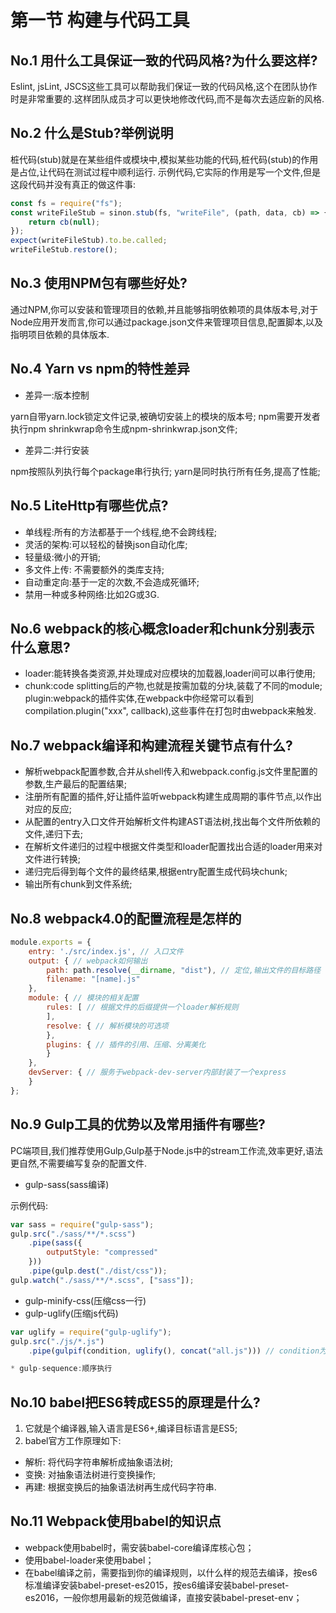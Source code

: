 # 第一节 构建与代码工具

## No.1 用什么工具保证一致的代码风格?为什么要这样?

Eslint, jsLint, JSCS这些工具可以帮助我们保证一致的代码风格,这个在团队协作时是非常重要的.这样团队成员才可以更快地修改代码,而不是每次去适应新的风格.

## No.2 什么是Stub?举例说明

桩代码(stub)就是在某些组件或模块中,模拟某些功能的代码,桩代码(stub)的作用是占位,让代码在测试过程中顺利运行.
示例代码,它实际的作用是写一个文件,但是这段代码并没有真正的做这件事:

```js
const fs = require("fs");
const writeFileStub = sinon.stub(fs, "writeFile", (path, data, cb) => {
    return cb(null);
});
expect(writeFileStub).to.be.called;
writeFileStub.restore();
```

## No.3 使用NPM包有哪些好处?

通过NPM,你可以安装和管理项目的依赖,并且能够指明依赖项的具体版本号,对于Node应用开发而言,你可以通过package.json文件来管理项目信息,配置脚本,以及指明项目依赖的具体版本.

## No.4 Yarn vs npm的特性差异

* 差异一:版本控制

yarn自带yarn.lock锁定文件记录,被确切安装上的模块的版本号;
npm需要开发者执行npm shrinkwrap命令生成npm-shrinkwrap.json文件;

* 差异二:并行安装

npm按照队列执行每个package串行执行;
yarn是同时执行所有任务,提高了性能;

## No.5 LiteHttp有哪些优点?

* 单线程:所有的方法都基于一个线程,绝不会跨线程;
* 灵活的架构:可以轻松的替换json自动化库;
* 轻量级:微小的开销;
* 多文件上传: 不需要额外的类库支持;
* 自动重定向:基于一定的次数,不会造成死循环;
* 禁用一种或多种网络:比如2G或3G.

## No.6 webpack的核心概念loader和chunk分别表示什么意思?

* loader:能转换各类资源,并处理成对应模块的加载器,loader间可以串行使用;
* chunk:code splitting后的产物,也就是按需加载的分块,装载了不同的module;
plugin:webpack的插件实体,在webpack中你经常可以看到compilation.plugin("xxx", callback),这些事件在打包时由webpack来触发.

## No.7 webpack编译和构建流程关键节点有什么?

* 解析webpack配置参数,合并从shell传入和webpack.config.js文件里配置的参数,生产最后的配置结果;
* 注册所有配置的插件,好让插件监听webpack构建生成周期的事件节点,以作出对应的反应;
* 从配置的entry入口文件开始解析文件构建AST语法树,找出每个文件所依赖的文件,递归下去;
* 在解析文件递归的过程中根据文件类型和loader配置找出合适的loader用来对文件进行转换;
* 递归完后得到每个文件的最终结果,根据entry配置生成代码块chunk;
* 输出所有chunk到文件系统;

## No.8 webpack4.0的配置流程是怎样的

```js
module.exports = {
    entry: './src/index.js', // 入口文件
    output: { // webpack如何输出
        path: path.resolve(__dirname, "dist"), // 定位,输出文件的目标路径
        filename: "[name].js"
    },
    module: { // 模块的相关配置
        rules: [ // 根据文件的后缀提供一个loader解析规则
        ],
        resolve: { // 解析模块的可选项
        },
        plugins: { // 插件的引用、压缩、分离美化
        }
    },
    devServer: { // 服务于webpack-dev-server内部封装了一个express
    }
};
```

## No.9 Gulp工具的优势以及常用插件有哪些?

PC端项目,我们推荐使用Gulp,Gulp基于Node.js中的stream工作流,效率更好,语法更自然,不需要编写复杂的配置文件.

* gulp-sass(sass编译)

示例代码:

```js
var sass = require("gulp-sass");
gulp.src("./sass/**/*.scss")
    .pipe(sass({
        outputStyle: "compressed"
    }))
    .pipe(gulp.dest("./dist/css"));
gulp.watch("./sass/**/*.scss", ["sass"]);
```

* gulp-minify-css(压缩css一行)
* gulp-uglify(压缩js代码)

```js
var uglify = require("gulp-uglify");
gulp.src("./js/*.js")
    .pipe(gulpif(condition, uglify(), concat("all.js"))) // condition为true执行uglify()

* gulp-sequence:顺序执行
```

## No.10 babel把ES6转成ES5的原理是什么?

1. 它就是个编译器,输入语言是ES6+,编译目标语言是ES5;
2. babel官方工作原理如下:

  * 解析: 将代码字符串解析成抽象语法树;
  * 变换: 对抽象语法树进行变换操作;
  * 再建: 根据变换后的抽象语法树再生成代码字符串.

  ## No.11 Webpack使用babel的知识点

  * webpack使用babel时，需安装babel-core编译库核心包；
  * 使用babel-loader来使用babel；
  * 在babel编译之前，需要指到你的编译规则，以什么样的规范去编译，按es6标准编译安装babel-preset-es2015，按es6编译安装babel-preset-es2016，一般你想用最新的规范做编译，直接安装babel-preset-env；

